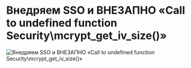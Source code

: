# Внедряем SSO и ВНЕЗАПНО «Call to undefined function Security\mcrypt_get_iv_size()»

![Внедряем SSO и ВНЕЗАПНО «Call to undefined function Security\mcrypt_get_iv_size()»](../images/b08faec6-e403-47bb-8c18-41eea6aeee83.gif)